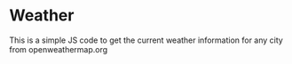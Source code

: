 # Weather

This is a simple JS code to get the current weather information for any city from openweathermap.org
